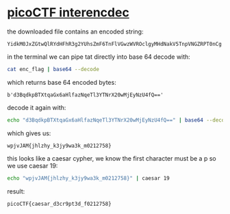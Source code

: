 # [picoCTF interencdec](https://play.picoctf.org/practice/challenge/418?category=2&page=1)

the downloaded file contains an encoded string:

```plaintext
YidkM0JxZGtwQlRYdHFhR3g2YUhsZmF6TnFlVGwzWVROclgyMHdNakV5TnpVNGZRPT0nCg
```

in the terminal we can pipe tat directly into base 64 decode with:

```bash
cat enc_flag | base64 --decode
```

which returns  base 64 encoded bytes:

```plaintext
b'd3BqdkpBTXtqaGx6aHlfazNqeTl3YTNrX20wMjEyNzU4fQ=='
```

decode it again with:

```bash
echo "d3BqdkpBTXtqaGx6aHlfazNqeTl3YTNrX20wMjEyNzU4fQ==" | base64 --decode
```

which gives us:

```plaintext
wpjvJAM{jhlzhy_k3jy9wa3k_m0212758}
```

this looks like a caesar cypher, we know the first character must be a p so we use caesar 19:

```bash
echo "wpjvJAM{jhlzhy_k3jy9wa3k_m0212758}" | caesar 19
```
result:

```plaintext
picoCTF{caesar_d3cr9pt3d_f0212758}
```